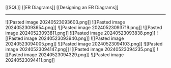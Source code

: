 [[SQL]]
[[ER Diagrams]]
[[Designing an ER Diagrams]]

---

![[Pasted image 20240523093603.png]]
![[Pasted image 20240523093654.png]]
![[Pasted image 20240523093719.png]]
![[Pasted image 20240523093811.png]]
![[Pasted image 20240523093838.png]]
![[Pasted image 20240523093940.png]]
![[Pasted image 20240523094005.png]]
![[Pasted image 20240523094103.png]]
![[Pasted image 20240523094147.png]]
![[Pasted image 20240523094235.png]]
![[Pasted image 20240523094329.png]]
![[Pasted image 20240523094411.png]]

